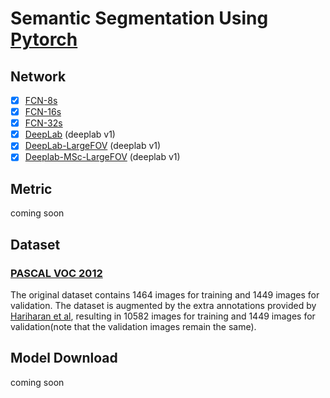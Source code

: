 # Semantic Segmentation Using [Pytorch](http://pytorch.org/)

## Network

- [x] [FCN-8s](https://arxiv.org/abs/1605.06211)
- [x] [FCN-16s](https://arxiv.org/abs/1605.06211)
- [x] [FCN-32s](https://arxiv.org/abs/1605.06211)
- [x] [DeepLab](https://arxiv.org/abs/1412.7062) (deeplab v1)
- [x] [DeepLab-LargeFOV](https://arxiv.org/abs/1412.7062) (deeplab v1)
- [x] [Deeplab-MSc-LargeFOV](https://arxiv.org/abs/1412.7062) (deeplab v1)

## Metric
coming soon

## Dataset

### [PASCAL VOC 2012](http://host.robots.ox.ac.uk/pascal/VOC/voc2012/#citation)
The original dataset contains 1464 images for training and 1449 images for validation. The dataset is augmented by the extra annotations provided by [Hariharan et al](http://home.bharathh.info/pubs/codes/SBD/download.html), resulting in 10582 images for training and 1449 images for validation(note that the validation images remain the same).

## Model Download
coming soon
